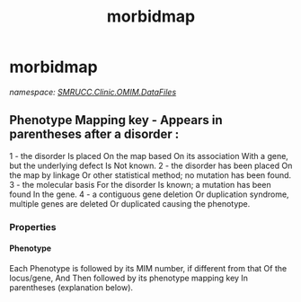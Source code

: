 ﻿---
title: morbidmap
---

# morbidmap
_namespace: [SMRUCC.Clinic.OMIM.DataFiles](N-SMRUCC.Clinic.OMIM.DataFiles.html)_

Phenotype Mapping key - Appears in parentheses after a disorder :
 -----------------------------------------------------------------

 1 - the disorder Is placed On the map based On its association With
 a gene, but the underlying defect Is Not known.
 2 - the disorder has been placed On the map by linkage Or other
 statistical method; no mutation has been found.
 3 - the molecular basis For the disorder Is known; a mutation has been
 found In the gene.
 4 - a contiguous gene deletion Or duplication syndrome, multiple genes
 are deleted Or duplicated causing the phenotype.




### Properties

#### Phenotype
Each Phenotype is followed by its MIM number, if different from that 
 Of the locus/gene, And Then followed by its phenotype mapping 
 key In parentheses (explanation below).
